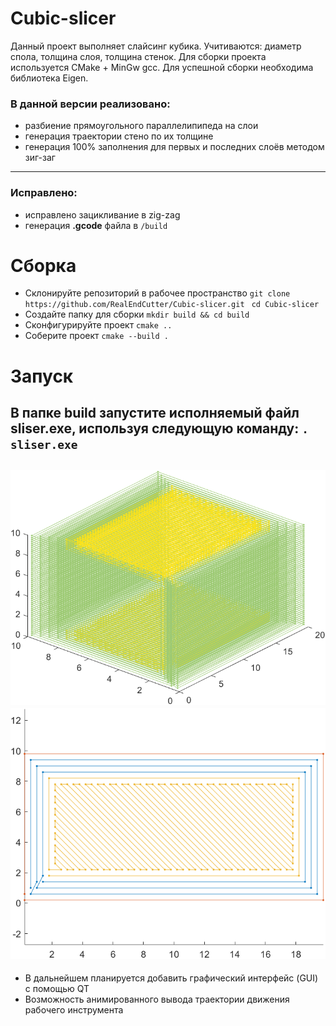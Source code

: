 # Cubic-slicer
Данный проект выполняет слайсинг кубика. Учитиваются: диаметр спола, толщина слоя, толщина стенок.
Для сборки проекта используется CMake + MinGw gcc.
Для успешной сборки необходима библиотека Eigen.

### В данной версии реализовано:
- разбиение прямоугольного параллелипипеда на слои
- генерация траектории стено по их толщине
- генерация 100% заполнения для первых и последних слоёв методом зиг-заг
---
### Исправлено:
- исправлено зацикливание в zig-zag
- генерация **.gcode** файла в `/build`


# Сборка
- Склонируйте репозиторий в рабочее пространство
`git clone https://github.com/RealEndCutter/Cubic-slicer.git `
`cd Cubic-slicer`
- Создайте папку для сборки
`mkdir build && cd build`
- Сконфигурируйте проект
`cmake ..`
- Соберите проект
`cmake --build .`

# Запуск
В папке **build** запустите исполняемый файл **sliser.exe**, используя следующую команду:
`. sliser.exe`
---
![альтернативный текст](data/screen_1.png)
![альтернативный текст](data/screen_2.png)
---
- В дальнейшем планируется добавить графический интерфейс (GUI) с помощью QT
- Возможность анимированного вывода траектории движения рабочего инструмента


